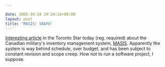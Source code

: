 ```yaml
---

date: 2005-10-24 19:24:14+00:00
layout: post
title: 'MASIS: SNAFU'
---
```


[Interesting article](http://www.thestar.com/NASApp/cs/ContentServer?pagename=thestar/Layout/Article_Type1&c=Article&cid=1130105407572&call_pageid=970599119419&DPL=IvsNDS%2f7ChAX&tacodalogin=yes) in the Toronto Star today (reg. required) about the Canadian military's inventory management system, [MASIS](http://72.14.207.104/search?q=cache:blPBZK98dbMJ:www.vcds.forces.gc.ca/dgsp/00native/rep-pub/ddm/rpp/rpp05-06/mcp_e.pdf+masis+dod&hl=en&client=firefox-a#21). Apparently the system is way behind schedule, over budget, and has been subject to constant revision and scope creep.  How not to run a software project, I suppose.
